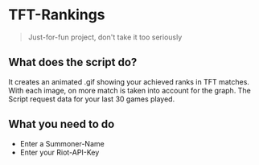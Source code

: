 # TFT-Rankings
> Just-for-fun project, don't take it too seriously

## What does the script do?

It creates an animated .gif showing your achieved ranks in TFT matches. With each image, on more match is taken into account for the graph. 
The Script request data for your last 30 games played.

## What you need to do

- Enter a Summoner-Name
- Enter your Riot-API-Key

